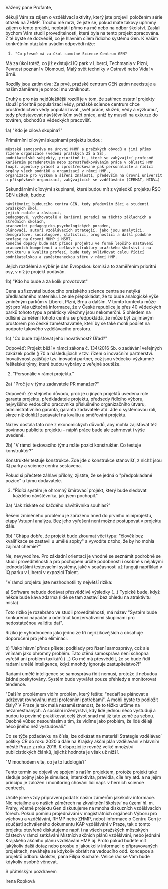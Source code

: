 Vážený pane Profante,

děkuji Vám za zájem o vzdělávací aktivity, který jste projevil položením série otázek na ZHMP. Trochu mě mrzí, že jste se, pokud máte takový upřímný zájem o tento projekt, neobrátil přímo na mě nebo na odbor školství. Zaslali bychom Vám studii proveditelnosti, která byla na tento projekt zpracována. Z té byste se dozvěděl, co je hlavním cílem řídicího systému Gen. K Vašim konkrétním otázkám uvádím odpovědi níže:

 

1)      "Co přesně má za úkol samotné Science Centrum GEN?

Má za úkol totéž, co již existující IQ park v Liberci, Techmania v Plzni, Pevnost poznání v Olomouci, Malý svět techniky v Ostravě nebo Vida! v Brně.

Rozdíly jsou zatím dva: Za prvé, pražské centrum GEN zatím neexistuje a naším záměrem je pomoci mu vzniknout.

Druhý a pro nás nejdůležitější rozdíl je v tom, že zatímco ostatní projekty slouží prioritně popularizaci vědy, pražské science centrum chce prostřednictvím vědy popularizovat „svět práce, služeb, vědy a výzkumu“, tedy představovat návštěvníkům svět práce, aniž by museli na exkurze do továren, obchodů a vědeckých pracovišť.

 

1a) "Kdo je cílová skupina?"

Primárními cílovými skupinami projektu budou:

    městská samospráva na úrovni MHMP a pražských obvodů a jimi přímo řízené organizace (vedení pražských ZŠ a SŠ),
    podnikatelské subjekty, prioritně ti, které se zabývající profesně kariérním poradenstvím nebo zprostředkováváním práce v oblasti HMP (např. agentury práce) a zprostředkovaně pak personalisté a řídící orgány všech podniků a organizací v rámci HMP.,
    organizace pro výzkum a šíření znalostí, především na úrovni univerzit a příspěvkové organizací, zabývajících se vzděláváním (CERMAT, NIDV…)

Sekundárními cílovými skupinami, které budou mít z výsledků projektu ŘSC GEN užitek, budou:

    návštěvníci budoucího centra GEN, tedy především žáci a studenti pražských škol,
    jejich rodiče a zástupci,
    pedagogové, vychovatelé a kariérní poradci na těchto základních a středních školách,
    pracovníci pedagogicko-psychologických poraden,
    plánovači, autoři vzdělávacích strategií, jako jsou analytici, demografové, sociologové, statistici, prognostici a další podobné profese na úrovni MHMP i MŠMT,
    konečné dopady bude mít přínos projektu ve formě lepšího nastavení pracovních kompetencí a celkové struktury pražského školství i na strukturu a kvalitu profesí, bude tedy ovlivňovat celou řídící podnikatelskou a zaměstnaneckou sféru v rámci HMP.

Jejich rozdělení a výběr je dán Evropskou komisí a to zaměřením prioritní osy, v níž je projekt podáván.

 

1b) "Kdo ho bude a za kolik provozovat"

Cena a zřizovatel budoucího pražského science centra se netýká předkládaného materiálu. Lze ale přepokládat, že to bude analogické výše zmíněným parkům v Liberci, Plzni, Brnu a dalším. V tomto kontextu může být pro Vás užitečná informace, že v České republice je přes 40 vědeckých parků tohoto typu a prakticky všechny jsou nekomerční. S ohledem na odlišné zaměření tohoto centra se předpokládá, že může být zajímavým prostorem pro české zaměstnavatele, kteří by se také mohli podílet na podpoře takového vzdělávacího prostoru.

 

1c) "Co bude zajišťovat jeho inovativnost? Úřad?"

Odpověď: Projekt běží v rámci zákona č. 134/2016 Sb. o zadávání veřejných zakázek podle § 70 a následujících v tzv. řízení o inovačním partnerství. Inovativnost zajišťuje tzv. inovační partner, což jsou vědecko-výzkumné řešitelské týmy, které budou vybrány z veřejné soutěže.

 

2) "Personálie v rámci projektu."

2a) "Proč je v týmu zadavatele PR manažer?"

Odpověď: Ze stejného důvodu, proč je u jiných projektů uvedena role garanta projektu, předkladatele projektu, předsedy řídícího výboru, nejvyššího vedoucího pracovníka příslušného organizačního útvaru, administrativního garanta, garanta zadavatele atd. Jde o systémovou roli, skrze niž dohlíží zadavatel na kvalitu a směřování projektu.

Název dostala tato role z ekonomických důvodů, aby mohla zajišťovat též povinnou publicitu projektu – náplň práce bude ale zahrnovat i výše uvedené.

 

2b) "V rámci testovacího týmu máte pozici konstruktér. Co testuje konstruktér?"

Konstruktér testuje konstrukce. Zde jde o konstrukce stanovišť, z nichž jsou IQ parky a science centra sestavena.

Pokud si přečtete záhlaví přílohy, zjistíte, že se jedná o "předpokládané pozice" u týmu dodavatele.

 

3) "Řídící systém je ohromný šmírovací projekt, který bude sledovat každého návštěvníka, jak jsem pochopil."

3a) "Jak získáte od každého návštěvníka souhlas?"

Řešení zmíněného problému je zařazeno hned do prvního miniprojektu, etapy Vstupní analýza. Bez jeho vyřešení není možné postupovat v projektu dále.

3b) "Chápu dobře, že projekt bude zkoumat věci typu: "člověk bez kvalifikace se zastavil u umělé sopky" a vyvodíte z toho, že by ho mohla zajímat chemie?"

Ne, nevyvodíme. Pro základní orientaci je vhodné se seznámit podrobně se studií proveditelnosti a pro pochopení určité podobnosti i osobně s nějakými jednoduššími testovacími systémy, jaké v současnosti už fungují například v IQ parku v Liberci v expozici Talent.

 

"V rámci projektu jste nezhodnotili ty největší rizika:

a)      Software nebude dodávat přesvědčivé výsledky (...) Typické bude, když někde bude káva zdarma (lidé se tam zastaví bez ohledu na atraktivitu místa)

Toto riziko je rozebráno ve studii proveditelnosti, má název "Systém bude konkurencí napadán a odmítnut konzervativními skupinami pro nedostatečnou validitu dat".

Riziko je vyhodnoceno jako jedno ze tří nejrizikovějších a obsahuje doporučení pro jeho eliminaci.

 

b) "Jako hlavní přínos píšete: podklady pro řízení samosprávy, což ale vnímám jako ohromný problém. Tato ctěná samospráva není schopna vyřešit ani problém taxikářů (...) Co mě má přesvědčit, že se bude řídit radami umělé inteligence, když mnohdy ignoruje zastupitelstvo?!"

Radami umělé inteligence se samospráva řídit nemusí, protože jí nebudou žádné poskytovány. Systém bude vytvářet pouze přehledy a monitorovat tendence.

 

"Dalším problémem vidím problém, který řešíte: "nedaří se plánovat a udržovat rovnováhu mezi profesními potřebami". A mohli byste to podložit čísly? V Praze je tak malá nezaměstnanost, že to těžko určíme na nezaměstnaných.  A sociální inženýrství, kdy lidé jednou něco vystudují a budou to  povinně praktikovat celý život snad má již tato země za sebou. Osobně vůbec nesouhlasím s tím, že vidíme jako problém, že lidé dělají něco jiného než vystudovali."

Co se týče požadavku na čísla, lze odkázat na materiál Strategie vzdělávací politiky ČR do roku 2020 a dále na Krajský akční plán vzdělávání v hlavním městě Praze z roku 2016. K dispozici je rovněž velké množství publicistických článků, jejichž hodnota je však už nižší.

 

"Mimochodem víte, co je to ludologie?"

Tento termín se objevil ve spojení s naším projektem, protože projekt také sleduje pojmy jako je simulace, interaktivita, pravidla, cíle hry atd. a na jejím principu je založen i monitoring chování lidí např. v herních science centrech.

 

Určitě jsme vždy připraveni podat k našim záměrům jakékoliv informace. Nic netajíme a o našich záměrech na zkvalitnění školství na území hl. m. Prahy, včetně projektu Gen diskutujeme na mnoha diskuzních vzdělávacích fórech. Pokud pominu projednávání v magistrátních orgánech Výboru pro výchovu a vzdělávání, RHMP nebo ZHMP, neboť informace o Centru Gen je součástí schváleného dokumentu KAP vzdělávání v Praze, tak o tomto projektu otevřeně diskutujeme např. i na všech pražských městských částech v rámci setkávání Místních akčních plánů vzdělávání, nebo jednání Krajského akčního plánu vzdělávání HMP aj. Proto pokud budete mít jakýkoliv další dotaz nebo prosbu o jakoukoliv informaci o připravovaných projektech, neváhejte se kdykoliv obrátit na vedoucího odd. koncepce a projektů odboru školství, pana Filipa Kuchaře. Velice rád se Vám bude kdykoliv osobně věnovat.

S přátelským pozdravem

Irena Ropková
